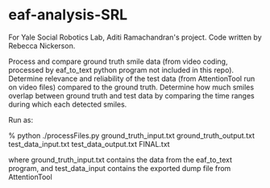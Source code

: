 # eaf-analysis-SRL

For Yale Social Robotics Lab, Aditi Ramachandran's project.  Code written by Rebecca Nickerson.

Process and compare ground truth smile data (from video coding, processed by eaf_to_text python program not included in this repo). 
Determine relevance and reliability of the test data (from AttentionTool run on video files) compared to the ground truth.
Determine how much smiles overlap between ground truth and test data by comparing the time ranges during which each detected smiles.

Run as:

% python ./processFiles.py   ground_truth_input.txt   ground_truth_output.txt   test_data_input.txt   test_data_output.txt   FINAL.txt

where ground_truth_input.txt contains the data from the eaf_to_text program, and test_data_input contains the exported dump file from AttentionTool

